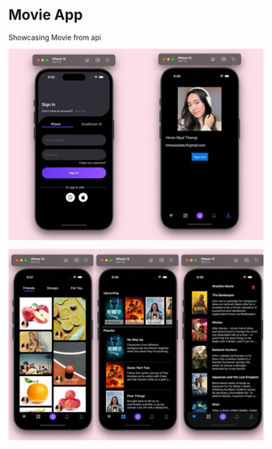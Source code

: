 # Movie App
Showcasing Movie from api

![Screens](https://github.com/hmooios/Movie-App/blob/main/screen1.jpeg)

![Screens](https://github.com/hmooios/Movie-App/blob/main/screen2.jpeg)
